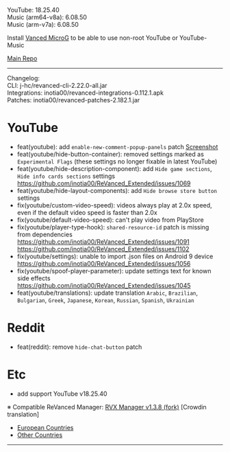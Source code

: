 YouTube: 18.25.40  
Music (arm64-v8a): 6.08.50  
Music (arm-v7a): 6.08.50  

Install [Vanced MicroG](https://github.com/inotia00/VancedMicroG/releases) to be able to use non-root YouTube or YouTube-Music  

[Main Repo](https://github.com/NoName-exe/revanced-extended)  

---
Changelog:  
CLI: j-hc/revanced-cli-2.22.0-all.jar  
Integrations: inotia00/revanced-integrations-0.112.1.apk  
Patches: inotia00/revanced-patches-2.182.1.jar  

YouTube
==
- feat(youtube): add `enable-new-comment-popup-panels` patch [Screenshot](https://imgur.com/a/RSNOBlr)
- feat(youtube/hide-button-container): removed settings marked as `Experimental Flags` (these settings no longer fixable in latest YouTube)
- feat(youtube/hide-description-component): add `Hide game sections`, `Hide info cards sections` settings https://github.com/inotia00/ReVanced_Extended/issues/1069
- feat(youtube/hide-layout-components): add `Hide browse store button` settings
- fix(youtube/custom-video-speed): videos always play at 2.0x speed, even if the default video speed is faster than 2.0x
- fix(youtube/default-video-speed): can't play video from PlayStore
- fix(youtube/player-type-hook): `shared-resource-id` patch is missing from dependencies https://github.com/inotia00/ReVanced_Extended/issues/1091 https://github.com/inotia00/ReVanced_Extended/issues/1102 
- fix(youtube/settings): unable to import .json files on Android 9 device https://github.com/inotia00/ReVanced_Extended/issues/1056
- fix(youtube/spoof-player-parameter): update settings text for known side effects https://github.com/inotia00/ReVanced_Extended/issues/1045
- feat(youtube/translations): update translation
`Arabic`, `Brazilian`, `Bulgarian`, `Greek`, `Japanese`, `Korean`, `Russian`, `Spanish`, `Ukrainian`


Reddit
==
- feat(reddit): remove `hide-chat-button` patch


Etc
==
- add support YouTube v18.25.40


※ Compatible ReVanced Manager: [RVX Manager v1.3.8 (fork)](https://github.com/inotia00/revanced-manager/releases/tag/v1.3.8)
[Crowdin translation]
- [European Countries](https://crowdin.com/project/revancedextendedeu)
- [Other Countries](https://crowdin.com/project/revancedextended)
---  
